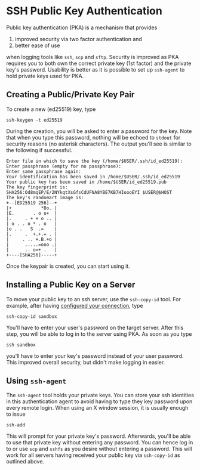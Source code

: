 # SSH Public Key Authentication

Public key authentication (PKA) is a mechanism that provides

1. improved security via two factor authentication and
2. better ease of use

when logging tools like `ssh`, `scp` and `sftp`. Security is improved as
PKA requires you to both own the correct private key (1st factor) and the
private key's password. Usability is better as it is possible to set up
`ssh-agent` to hold private keys used for PKA.

## Creating a Public/Private Key Pair

To create a new (ed25519) key, type

```shell
ssh-keygen -t ed25519
```

During the creation, you will be asked to enter a password for the key.
Note that when you type this password, nothing will be echoed to `stdout`
for security reasons (no asterisk characters). The output you'll see is
similar to the following if successful.

```
Enter file in which to save the key (/home/$USER/.ssh/id_ed25519):
Enter passphrase (empty for no passphrase): 
Enter same passphrase again: 
Your identification has been saved in /home/$USER/.ssh/id_ed25519
Your public key has been saved in /home/$USER/id_ed25519.pub
The key fingerprint is:
SHA256:Od8mqEP/E/2NYkqtXsGfsCdUFNA8YBE7KB7HIoooEYI $USER@$HOST
The key's randomart image is:
+--[ED25519 256]--+
|+           *Bo. |
|E.       . o o+  |
|.     . + + o .. |
| o . . o * . o   |
|o . .   S  .=    |
|.     .  +.+.= . |
|     . .. +.B.+o |
|      .....=ooo .|
|      .. o=+ .   |
+----[SHA256]-----+
```

Once the keypair is created, you can start using it.

## Installing a Public Key on a Server
To move your public key to an ssh server, use the `ssh-copy-id` tool. For
example, after having [configured your connection](ssh-config.md), type

```shell
ssh-copy-id sandbox
```

You'll have to enter your user's password on the target server. After this
step, you will be able to log in to the server using PKA. As soon as you
type

```shell
ssh sandbox
```
you'll have to enter your key's password instead of your user password.
This improved overall security, but didn't make logging in easier.

## Using `ssh-agent`
The `ssh-agent` tool holds your private keys. You can store
your ssh identities in this authentication agent to avoid having to type
they key password upon every remote login. When using an X window session,
it is usually enough to issue

```shell
ssh-add
```

This will prompt for your private key's password. Afterwards, you'll be
able to use that private key without entering any password. You can hence
log in to or use `scp` and `sshfs` as you desire without entering a password.
This will work for all servers having received your public key via
`ssh-copy-id` as outlined above.
